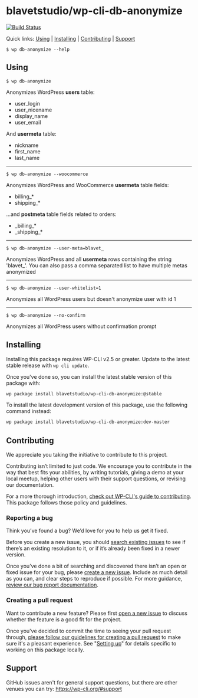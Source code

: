 blavetstudio/wp-cli-db-anonymize
================================



[![Build Status](https://travis-ci.org/blavetstudio/wp-cli-db-anonymize.svg?branch=master)](https://travis-ci.org/blavetstudio/wp-cli-db-anonymize)

Quick links: [Using](#using) | [Installing](#installing) | [Contributing](#contributing) | [Support](#support)

```$ wp db-anonymize --help```
## Using

```$ wp db-anonymize```

Anonymizes WordPress **users** table:
- user_login
- user_nicename
- display_name
- user_email

And **usermeta** table:
- nickname
- first_name
- last_name
---

```$ wp db-anonymize --woocommerce```

Anonymizes WordPress and WooCommerce **usermeta** table fields:
- billing_*
- shipping_*

...and **postmeta** table fields related to orders:
- \_billing\_*
- \_shipping\_*
---

```$ wp db-anonymize --user-meta=blavet_```

Anonymizes WordPress and all **usermeta** rows containing the string 'blavet_'.
You can also pass a comma separated list to have multiple metas anonymized

---

```$ wp db-anonymize --user-whitelist=1```

Anonymizes all WordPress users but doesn't anonymize user with id 1

---

```$ wp db-anonymize --no-confirm```

Anonymizes all WordPress users without confirmation prompt


## Installing

Installing this package requires WP-CLI v2.5 or greater. Update to the latest stable release with `wp cli update`.

Once you've done so, you can install the latest stable version of this package with:

```bash
wp package install blavetstudio/wp-cli-db-anonymize:@stable
```

To install the latest development version of this package, use the following command instead:

```bash
wp package install blavetstudio/wp-cli-db-anonymize:dev-master
```

## Contributing

We appreciate you taking the initiative to contribute to this project.

Contributing isn’t limited to just code. We encourage you to contribute in the way that best fits your abilities, by writing tutorials, giving a demo at your local meetup, helping other users with their support questions, or revising our documentation.

For a more thorough introduction, [check out WP-CLI's guide to contributing](https://make.wordpress.org/cli/handbook/contributing/). This package follows those policy and guidelines.

### Reporting a bug

Think you’ve found a bug? We’d love for you to help us get it fixed.

Before you create a new issue, you should [search existing issues](https://github.com/blavetstudio/wp-cli-db-anonymize/issues?q=label%3Abug%20) to see if there’s an existing resolution to it, or if it’s already been fixed in a newer version.

Once you’ve done a bit of searching and discovered there isn’t an open or fixed issue for your bug, please [create a new issue](https://github.com/blavetstudio/wp-cli-db-anonymize/issues/new). Include as much detail as you can, and clear steps to reproduce if possible. For more guidance, [review our bug report documentation](https://make.wordpress.org/cli/handbook/bug-reports/).

### Creating a pull request

Want to contribute a new feature? Please first [open a new issue](https://github.com/blavetstudio/wp-cli-db-anonymize/issues/new) to discuss whether the feature is a good fit for the project.

Once you've decided to commit the time to seeing your pull request through, [please follow our guidelines for creating a pull request](https://make.wordpress.org/cli/handbook/pull-requests/) to make sure it's a pleasant experience. See "[Setting up](https://make.wordpress.org/cli/handbook/pull-requests/#setting-up)" for details specific to working on this package locally.

## Support

GitHub issues aren't for general support questions, but there are other venues you can try: https://wp-cli.org/#support
